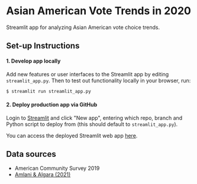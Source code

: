 # Asian American Vote Trends in 2020

Streamlit app for analyzing Asian American vote choice trends.

## Set-up Instructions

#### 1. Develop app locally

Add new features or user interfaces to the Streamlit app by editing `streamlit_app.py`. Then to test out functionality locally in your browser, run:

```bash
$ streamlit run streamlit_app.py
```

#### 2. Deploy production app via GitHub

Login to [Streamlit](https://share.streamlit.io/) and click "New app", entering which repo, branch and Python script to deploy from (this should default to `streamlit_app.py`).

You can access the deployed Streamlit web app [here](https://share.streamlit.io/yontartu/asian-american-vote-2020/main). 

## Data sources
- American Community Survey 2019
- [Amlani & Algara (2021)](https://www.sciencedirect.com/science/article/abs/pii/S0261379421001050?dgcid=author#b5)